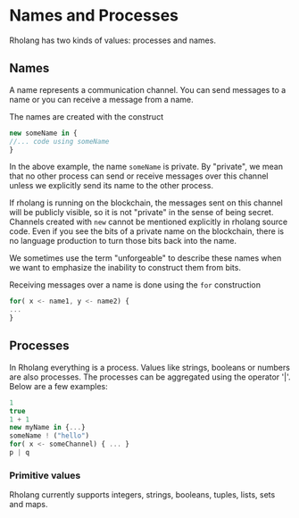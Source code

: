 # Names and Processes
Rholang has two kinds of values: processes and names.

## Names 
A name represents a communication channel. You can send messages to a name or you can receive a message from a name.

The names are created with the construct
```javascript
new someName in {
//... code using someName
}
```
In the above example, the name `someName` is private. By "private", we mean that no other process can send or receive messages over this channel unless we explicitly send its name to the other process.  

If rholang is running on the blockchain, the messages sent on this channel will be publicly visible, so it is not "private" in the sense of being secret.  Channels created with `new` cannot be mentioned explicitly in rholang source code.  Even if you see the bits of a private name on the blockchain, there is no language production to turn those bits back into the name.  

We sometimes use the term "unforgeable" to describe these names when we want to emphasize the inability to construct them from bits.

Receiving messages over a name is done using the `for` construction
```javascript
for( x <- name1, y <- name2) {
...
}
```

## Processes
In Rholang everything is a process. Values like strings, booleans or numbers are also processes.
The processes can be aggregated using the operator '|'. Below are a few examples:
```javascript
1
true
1 + 1
new myName in {...}
someName ! ("hello")
for( x <- someChannel) { ... }
p | q
```
### Primitive values
Rholang currently supports integers, strings, booleans, tuples, lists, sets and maps.
